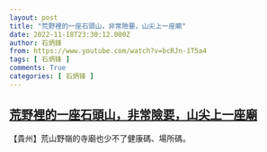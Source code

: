 ```yaml
---
layout: post
title: "荒野裡的一座石頭山，非常險要，山尖上一座廟"
date: 2022-11-18T23:30:12.000Z
author: 石炳鋒
from: https://www.youtube.com/watch?v=bcRJn-1T5a4
tags: [ 石炳锋 ]
comments: True
categories: [ 石炳锋 ]
---
```

<!--1668814212000-->
[荒野裡的一座石頭山，非常險要，山尖上一座廟](https://www.youtube.com/watch?v=bcRJn-1T5a4)
------

<div>
【貴州】荒山野嶺的寺廟也少不了健康碼、場所碼。
</div>
